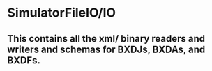 # SimulatorFileIO/IO
## This contains all the xml/ binary readers and writers and schemas for BXDJs, BXDAs, and BXDFs.

